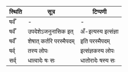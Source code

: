 | स्थिति | सूत्र | टिप्पणी |
| ----- | ------- | ------ |
| षर्वँ | - | - |
| षर्वँ | उपदेशेऽजनुनासिक इत् | अँ-इत्यस्य इत्संज्ञा |
| षर्वँ | शेषात् कर्तरि परस्मैपदम् | इति परस्मैपदम् |
| षर्व् | तस्य लोपः | इत्संज्ञकस्य लोपः |
| सर्व् | धात्वादेः षः सः | धातोरादेः षस्य सः |

